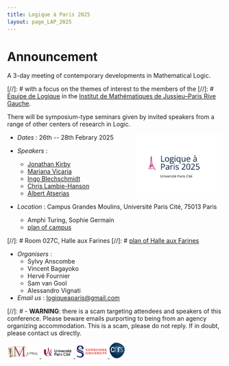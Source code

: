 ```yaml
---
title: Logique à Paris 2025
layout: page_LAP_2025
---
```

# **Announcement**

A 3-day meeting of contemporary developments in Mathematical Logic.

[//]: # with a focus on the themes of interest to the members of the
[//]: # [Équipe de Logique][LM] in the [Institut de Mathématiques de Jussieu–Paris Rive Gauche][IMJ-PRG].

There will be symposium-type seminars given by invited speakers from a range of other centers of research in Logic.

<a href="/LAP2025/LAP2025_logo.jpeg"><img src="/LAP2025/LAP2025_logo.jpeg" width="40%" style="float:right;border: 0px solid black;"></a>

<!--- <a class="linkdebugmain" href="https://forms.gle/wECeovkZy4C6AVg79">Registration</a>-->
- _Dates_ : 26th -- 28th Febrary 2025

- _Speakers_ :
	- [Jonathan Kirby](https://www.cantab.net/users/jonathankirby/)
	- [Mariana Vicaria](https://sites.google.com/view/m-vicaria/home)
	- [Ingo Blechschmidt](https://www.ingo-blechschmidt.eu/)
	- [Chris Lambie-Hanson](https://users.math.cas.cz/~lambiehanson/)
	- [Albert Atserias](https://www.cs.upc.edu/~atserias/)
- _Location_ : Campus Grandes Moulins, Université Paris Cité, 75013 Paris
	- Amphi Turing, Sophie Germain
	- [plan of campus][campus]

[//]: # 	 Room 027C, Halle aux Farines
[//]: # 	 [plan of Halle aux Farines][HAF]

- _Organisers_ : 
	- Sylvy Anscombe 
	- Vincent Bagayoko
	- Hervé Fournier
	- Sam van Gool
	- Alessandro Vignati
- _Email us_ : [logiqueaparis@gmail.com](mailto:logiqueaparis@gmail.com)

[//]: # 	- **WARNING**: there is a scam targeting attendees and speakers of this conference. Please beware emails purporting to being from an agency organizing accommodation. This is a scam, please do not reply. If in doubt, please contact us directly.
	

[campus]: /IMAGES/plan_campus.png
[HAF]: /IMAGES/plan_HAF.png

<a href="/ICONS/imj-prg.png"><img src="/ICONS/imj-prg.png" alt="IMJ-PRG" width="15%">
<a href="/ICONS/upc.png"><img src="/ICONS/upc.png" alt="Université Paris Cité" width="15%">
<a href="/ICONS/sorbonne.png"><img src="/ICONS/sorbonne.png" alt="Sorbonne Université" width="15%">
<a href="/ICONS/cnrs.png"><img src="/ICONS/cnrs.png" alt="CNRS" width="7%">

[UPC]:  https://u-paris.fr/
[IMJ-PRG]: https://www.imj-prg.fr/
[LM]:   https://www.imj-prg.fr/lm/
